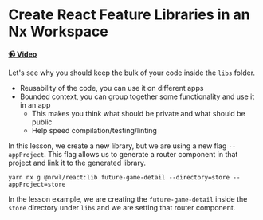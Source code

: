 # Create React Feature Libraries in an Nx Workspace

**[📹 Video](https://egghead.io/lessons/egghead-create-react-feature-libraries-in-an-nx-workspace)**

Let's see why you should keep the bulk of your code inside the `libs` folder.

- Reusability of the code, you can use it on different apps
- Bounded context, you can group together some functionality and use it in an app
  - This makes you think what should be private and what should be public
  - Help speed compilation/testing/linting

In this lesson, we create a new library, but we are using a new flag `--appProject`. This flag allows us to generate a router component in that project and link it to the generated library.

```shell
yarn nx g @nrwl/react:lib future-game-detail --directory=store --appProject=store
```

In the lesson example, we are creating the `future-game-detail` inside the `store` directory under `libs` and we are setting that router component.